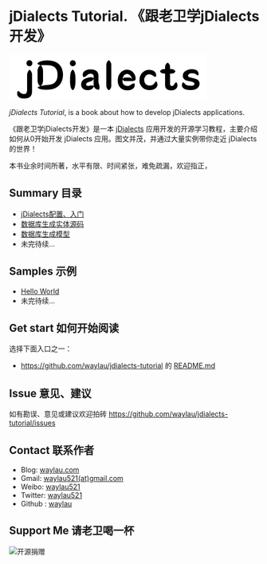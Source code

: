 # jDialects Tutorial. 《跟老卫学jDialects开发》

![](images/jdialects-logo.png)

*jDialects Tutorial*, is a book about how to develop jDialects applications.



《跟老卫学jDialects开发》是一本 [jDialects](https://gitee.com/drinkjava2/jdialects) 应用开发的开源学习教程，主要介绍如何从0开始开发 jDialects 应用。图文并茂，并通过大量实例带你走近 jDialects 的世界！

本书业余时间所著，水平有限、时间紧张，难免疏漏，欢迎指正，



## Summary 目录

* [jDialects配置、入门](docs/quick-start.md)
* [数据库生成实体源码](docs/database-to-java-source.md)
* [数据库生成模型](docs/database-to-model.md)
* 未完待续...

## Samples 示例

* [Hello World](samples/HelloWorld)
* 未完待续...


## Get start 如何开始阅读

选择下面入口之一：

* <https://github.com/waylau/jdialects-tutorial> 的 [README.md](https://github.com/waylau/jdialects-tutorial/blob/master/README.md)



## Issue 意见、建议

如有勘误、意见或建议欢迎拍砖 <https://github.com/waylau/jdialects-tutorial/issues>

## Contact 联系作者

* Blog: [waylau.com](http://waylau.com)
* Gmail: [waylau521(at)gmail.com](mailto:waylau521@gmail.com)
* Weibo: [waylau521](http://weibo.com/waylau521)
* Twitter: [waylau521](https://twitter.com/waylau521)
* Github : [waylau](https://github.com/waylau)


## Support Me 请老卫喝一杯

![开源捐赠](https://waylau.com/images/showmethemoney-sm.jpg)
